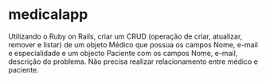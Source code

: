 # medicalapp
Utilizando o Ruby on Rails, criar um CRUD (operação de criar, atualizar, remover e listar) de um objeto Médico que possua os campos Nome, e-mail e especialidade e um objecto Paciente com os campos Nome, e-mail, descrição do problema. Não precisa realizar relacionamento entre médico e paciente.
